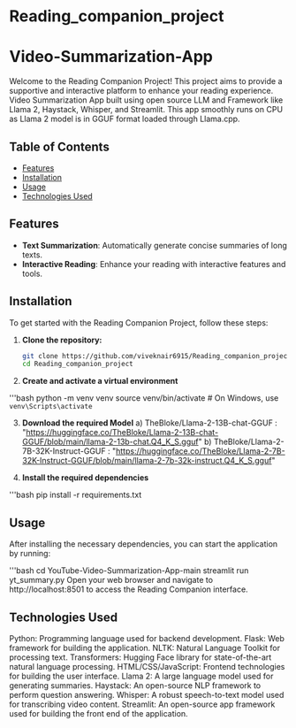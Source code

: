 # Reading_companion_project

# Video-Summarization-App
Welcome to the Reading Companion Project! This project aims to provide a supportive and interactive platform to enhance your reading experience. 
Video Summarization App built using open source LLM and Framework like Llama 2, Haystack, Whisper, and Streamlit. This app smoothly runs on CPU as Llama 2 model is in GGUF format loaded through Llama.cpp.

## Table of Contents

- [Features](#features)
- [Installation](#installation)
- [Usage](#usage)
- [Technologies Used](#technologies-used)

## Features

- **Text Summarization**: Automatically generate concise summaries of long texts.
- **Interactive Reading**: Enhance your reading with interactive features and tools.

## Installation

To get started with the Reading Companion Project, follow these steps:

1. **Clone the repository:**

   ```bash
   git clone https://github.com/viveknair6915/Reading_companion_project.git
   cd Reading_companion_project

2. **Create and activate a virtual environment**

'''bash
python -m venv venv
source venv/bin/activate   # On Windows, use `venv\Scripts\activate`

3. **Download the required Model**
 a) TheBloke/Llama-2-13B-chat-GGUF : "https://huggingface.co/TheBloke/Llama-2-13B-chat-GGUF/blob/main/llama-2-13b-chat.Q4_K_S.gguf"
 b) TheBloke/Llama-2-7B-32K-Instruct-GGUF : "https://huggingface.co/TheBloke/Llama-2-7B-32K-Instruct-GGUF/blob/main/llama-2-7b-32k-instruct.Q4_K_S.gguf"

4. **Install the required dependencies**

'''bash
pip install -r requirements.txt

## Usage
After installing the necessary dependencies, you can start the application by running:

'''bash
cd YouTube-Video-Summarization-App-main
streamlit run yt_summary.py
Open your web browser and navigate to http://localhost:8501 to access the Reading Companion interface.

## Technologies Used

Python: Programming language used for backend development.
Flask: Web framework for building the application.
NLTK: Natural Language Toolkit for processing text.
Transformers: Hugging Face library for state-of-the-art natural language processing.
HTML/CSS/JavaScript: Frontend technologies for building the user interface.
Llama 2: A large language model used for generating summaries.
Haystack: An open-source NLP framework to perform question answering.
Whisper: A robust speech-to-text model used for transcribing video content.
Streamlit: An open-source app framework used for building the front end of the application.
